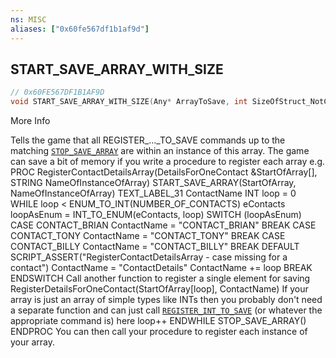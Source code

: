 ```yaml
---
ns: MISC
aliases: ["0x60fe567df1b1af9d"]
---
```

## START_SAVE_ARRAY_WITH_SIZE

```c
// 0x60FE567DF1B1AF9D
void START_SAVE_ARRAY_WITH_SIZE(Any* ArrayToSave, int SizeOfStruct_NotCount, string pNameOfArrayInstance);
```

More Info

Tells the game that all REGISTER_..._TO_SAVE commands up to the matching [`STOP_SAVE_ARRAY`](#_0x04456F95153C6BE4) are within an instance of this array. The game can save a bit of memory if you write a procedure to register each array e.g. PROC RegisterContactDetailsArray(DetailsForOneContact &StartOfArray[], STRING NameOfInstanceOfArray) START_SAVE_ARRAY(StartOfArray, NameOfInstanceOfArray) TEXT_LABEL_31 ContactName INT loop = 0 WHILE loop < ENUM_TO_INT(NUMBER_OF_CONTACTS) eContacts loopAsEnum = INT_TO_ENUM(eContacts, loop) SWITCH (loopAsEnum) CASE CONTACT_BRIAN ContactName = "CONTACT_BRIAN" BREAK CASE CONTACT_TONY ContactName = "CONTACT_TONY" BREAK CASE CONTACT_BILLY ContactName = "CONTACT_BILLY" BREAK DEFAULT SCRIPT_ASSERT("RegisterContactDetailsArray - case missing for a contact") ContactName = "ContactDetails" ContactName += loop BREAK ENDSWITCH Call another function to register a single element for saving RegisterDetailsForOneContact(StartOfArray[loop], ContactName) If your array is just an array of simple types like INTs then you probably don't need a separate function and can just call [`REGISTER_INT_TO_SAVE`](#_0x34C9EE5986258415) (or whatever the appropriate command is) here loop++ ENDWHILE STOP_SAVE_ARRAY() ENDPROC You can then call your procedure to register each instance of your array.

